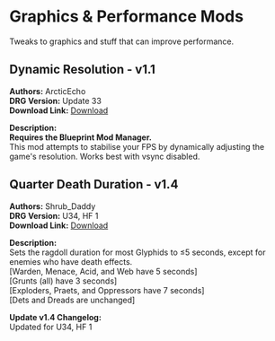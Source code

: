 # Graphics & Performance Mods

Tweaks to graphics and stuff that can improve performance.

<!-- mod list -->

## Dynamic Resolution - v1.1
**Authors:** ArcticEcho  
**DRG Version:** Update 33  
**Download Link:** [Download](https://github.com/ArcticEcho/DRG-Mods/raw/ff191348af82383cbbd363c55b6bea3402af5bb7/Quality%20of%20Life/Graphics%20%26%20Performance/Dynamic%20Resolution%20-%20V1.1%20_P.pak)  

**Description:**  
**Requires the Blueprint Mod Manager.**  
This mod attempts to stabilise your FPS by dynamically adjusting the game's resolution. Works best with vsync disabled.

## Quarter Death Duration - v1.4
**Authors:** Shrub_Daddy  
**DRG Version:** U34, HF 1  
**Download Link:** [Download](https://github.com/ArcticEcho/DRG-Mods/raw/a9a5d7746a087b400898a5deb60001869373c0c5/Quality%20of%20Life/Graphics%20%26%20Performance/Quarter%20Death%20Duration%20-%20V1.4%20_P.pak)  

**Description:**  
Sets the ragdoll duration for most Glyphids to ≤5 seconds, except for enemies who have death effects.   
[Warden, Menace, Acid, and Web have 5 seconds]   
[Grunts (all) have 3 seconds]   
[Exploders, Praets, and Oppressors have 7 seconds]   
[Dets and Dreads are unchanged]

**Update v1.4 Changelog:**  
Updated for U34, HF 1